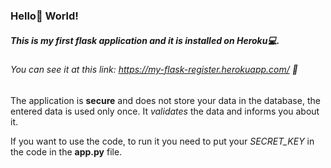 ### Hello:wave: World!
##### This is my first flask application and it is installed on Heroku:computer:.

###### You can see it at this link: https://my-flask-register.herokuapp.com/ :dizzy:

The application is **secure** and does not store your data in the database, the entered data is used only once. It *validates* the data and informs you about it.

If you want to use the code, to run it you need to put your *SECRET_KEY* in the code in the **app.py** file.